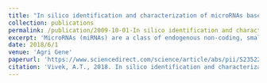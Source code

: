 ```yaml
---
title: "In silico identification and characterization of microRNAs based on EST and GSS in orphan legume crop, Lens culinaris medik.(lentil)"
collection: publications
permalink: /publication/2009-10-01-In silico identification and characterization of microRNAs based on EST and GSS in orphan legume crop, Lens culinaris medik.(lentil)
excerpt: 'MicroRNAs (miRNAs) are a class of endogenous non-coding, small RNAs that are associated with the regulation of gene expression in eukaryotes. In plants, few miRNAs are highly conserved, that may have the same ancestor in the early stages of evolution. This fact allows the detection of conserved miRNAs in various plant species, especially in those that lack genome sequence information. Though the draft genome of the orphan crop, Lens culinaris Medik. (Lentil) is published, its complete genome assembly is still underway. In this computational study, an EST and GSS based comparative genomics approach were conducted to identify miRNAs in Lentils. The adopted approach was on the basis of a search for sequence similarity followed by series of filtering steps to provide reliable and precise results, eliminating the false-positive predictions. This study reports 24 miRNAs from 10,190 ESTs and 715 GSSs in …'
date: 2018/6/1
venue: 'Agri Gene'
paperurl: 'https://www.sciencedirect.com/science/article/abs/pii/S2352215118300114'
citation: 'Vivek, A.T., 2018. In silico identification and characterization of microRNAs based on EST and GSS in orphan legume crop, Lens culinaris medik.(lentil). Agri Gene, 8, pp.45-56.'
---
```

